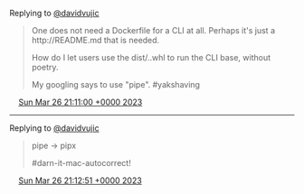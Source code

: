 Replying to [@davidvujic](https://twitter.com/DromerDenker/status/1640097684299079691)

> One does not need a Dockerfile for a CLI at all\. Perhaps it's just a http://README\.md that is needed\.   
>   
> How do I let users use the dist/\.\.whl to run the CLI base, without poetry\.  
>   
> My googling says to use "pipe"\. \#yakshaving

<img src="../../media/tweet.ico" width="12" /> [Sun Mar 26 21:11:00 +0000 2023](https://twitter.com/DromerDenker/status/1640099051646459904)

----

Replying to [@davidvujic](https://twitter.com/DromerDenker/status/1640099051646459904)

> pipe \-&gt; pipx   
>   
> \#darn\-it\-mac\-autocorrect\!

<img src="../../media/tweet.ico" width="12" /> [Sun Mar 26 21:12:51 +0000 2023](https://twitter.com/DromerDenker/status/1640099519210696704)